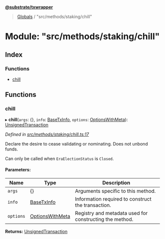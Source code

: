 **[@substrate/txwrapper](../README.md)**

> [Globals](../globals.md) / "src/methods/staking/chill"

# Module: "src/methods/staking/chill"

## Index

### Functions

* [chill](_src_methods_staking_chill_.md#chill)

## Functions

### chill

▸ **chill**(`args`: {}, `info`: [BaseTxInfo](../interfaces/_src_util_types_.basetxinfo.md), `options`: [OptionsWithMeta](../interfaces/_src_util_types_.optionswithmeta.md)): [UnsignedTransaction](../interfaces/_src_util_types_.unsignedtransaction.md)

*Defined in [src/methods/staking/chill.ts:17](https://github.com/paritytech/txwrapper/blob/47968f6/src/methods/staking/chill.ts#L17)*

Declare the desire to cease validating or nominating. Does not unbond funds.

Can only be called when `EraElectionStatus` is `Closed`.

#### Parameters:

Name | Type | Description |
------ | ------ | ------ |
`args` | {} | Arguments specific to this method. |
`info` | [BaseTxInfo](../interfaces/_src_util_types_.basetxinfo.md) | Information required to construct the transaction. |
`options` | [OptionsWithMeta](../interfaces/_src_util_types_.optionswithmeta.md) | Registry and metadata used for constructing the method.  |

**Returns:** [UnsignedTransaction](../interfaces/_src_util_types_.unsignedtransaction.md)
